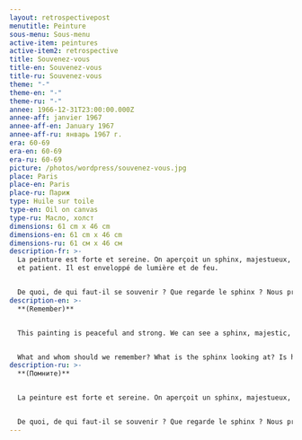 ```yaml
---
layout: retrospectivepost
menutitle: Peinture
sous-menu: Sous-menu
active-item: peintures
active-item2: retrospective
title: Souvenez-vous
title-en: Souvenez-vous
title-ru: Souvenez-vous
theme: "-"
theme-en: "-"
theme-ru: "-"
annee: 1966-12-31T23:00:00.000Z
annee-aff: janvier 1967
annee-aff-en: January 1967
annee-aff-ru: январь 1967 г.
era: 60-69
era-en: 60-69
era-ru: 60-69
picture: /photos/wordpress/souvenez-vous.jpg
place: Paris
place-en: Paris
place-ru: Париж
type: Huile sur toile
type-en: Oil on canvas
type-ru: Масло, холст
dimensions: 61 cm x 46 cm
dimensions-en: 61 cm x 46 cm
dimensions-ru: 61 см x 46 см
description-fr: >-
  La peinture est forte et sereine. On aperçoit un sphinx, majestueux, puissant
  et patient. Il est enveloppé de lumière et de feu.


  De quoi, de qui faut-il se souvenir ? Que regarde le sphinx ? Nous protège-t-il ?
description-en: >-
  **(Remember)**


  This painting is peaceful and strong. We can see a sphinx, majestic, powerful, and patient. He is surrounded with light and fire.


  What and whom should we remember? What is the sphinx looking at? Is he protecting us?
description-ru: >-
  **(Помните)**


  La peinture est forte et sereine. On aperçoit un sphinx, majestueux, puissant et patient. Il est enveloppé de lumière et de feu.


  De quoi, de qui faut-il se souvenir ? Que regarde le sphinx ? Nous protège-t-il ?
---
```

